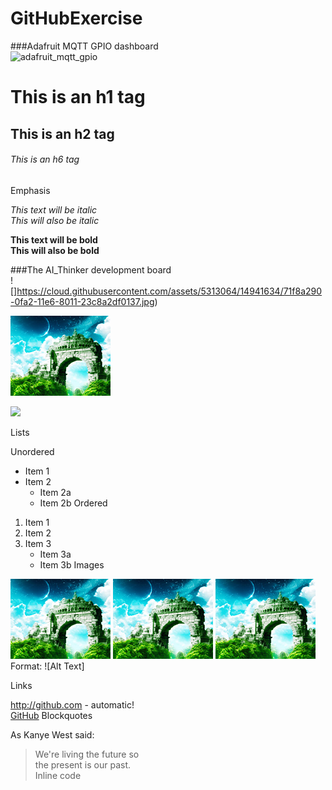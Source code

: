 # GitHubExercise
###Adafruit MQTT GPIO dashboard  
![adafruit_mqtt_gpio](https://cloud.githubusercontent.com/assets/5313064/14941624/08a98782-0fa2-11e6-9ed0-8cd03f022129.jpg)

# This is an h1 tag
## This is an h2 tag
###### This is an h6 tag
Emphasis

*This text will be italic*  
_This will also be italic_

**This text will be bold**  
__This will also be bold__



###The AI_Thinker development board  
![]https://cloud.githubusercontent.com/assets/5313064/14941634/71f8a290-0fa2-11e6-8011-23c8a2df0137.jpg)

![](https://github.com/jgmbrand/GitHubExercise/blob/master/images/logo.png)  

![](https://github.com/jgmbrand/GitHubExercise/images/logo.png)


Lists

Unordered

* Item 1
* Item 2
  * Item 2a
  * Item 2b
Ordered

1. Item 1
2. Item 2
3. Item 3
   * Item 3a
   * Item 3b
Images

![](images/logo.png)
![](images/logo.png)
![](images/logo.png)  
Format: ![Alt Text]

Links

http://github.com - automatic!  
[GitHub](http://github.com)
Blockquotes

As Kanye West said:

> We're living the future so  
> the present is our past.  
Inline code
